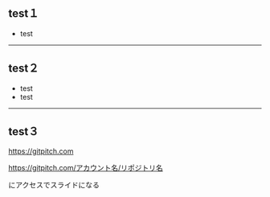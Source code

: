 ## test１
- test

---

## test２
- test
- test

---

## test３

https://gitpitch.com

https://gitpitch.com/アカウント名/リポジトリ名

にアクセスでスライドになる
